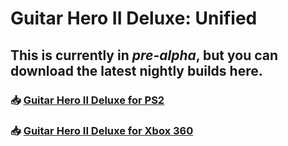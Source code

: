# Guitar Hero II Deluxe: Unified

## This is currently in *pre-alpha*, but you can download the latest nightly builds here.

### 📥 [Guitar Hero II Deluxe for PS2](https://nightly.link/hmxmilohax/Guitar-Hero-II-Deluxe-Unified/workflows/build/main/GH2DX-PS2.zip)

### 📥 [Guitar Hero II Deluxe for Xbox 360](https://nightly.link/hmxmilohax/Guitar-Hero-II-Deluxe-Unified/workflows/build/main/GH2DX-Xbox.zip)
